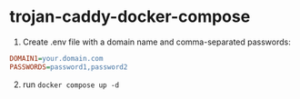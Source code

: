 # trojan-caddy-docker-compose

1. Create .env file with a domain name and comma-separated passwords:
```ini
DOMAIN1=your.domain.com
PASSWORDS=password1,password2
```
2. run `docker compose up -d`

